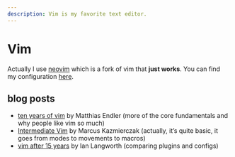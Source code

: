 ```yaml
---
description: Vim is my favorite text editor.
---
```


# Vim

 Actually I use [neovim](https://neovim.io/) which is a fork of vim that **just works**. You can find my configuration [here](https://github.com/lucasprag/vimlociraptor).

## blog posts

* [ten years of vim](https://matthias-endler.de/2018/ten-years-of-Vim/) by Matthias Endler \(more of the core fundamentals and why people like vim so much\)
* [Intermediate Vim](https://mkaz.blog/code/intermediate-vim/) by Marcus Kazmierczak \(actually, it’s quite basic, it goes from modes to movements to macros\)
* [vim after 15 years](https://statico.github.io/vim3.html) by Ian Langworth \(comparing plugins and configs\)

